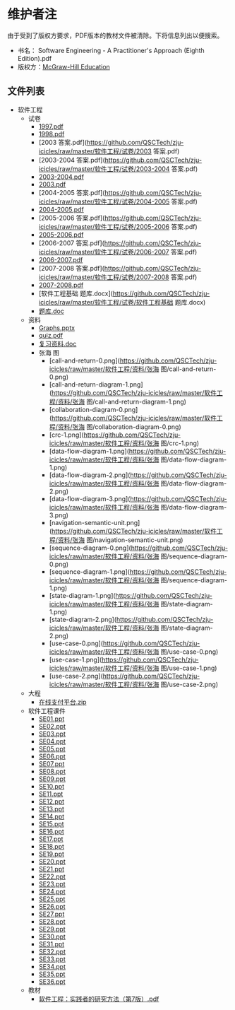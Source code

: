 # 维护者注

由于受到了版权方要求，PDF版本的教材文件被清除。下将信息列出以便搜索。

- 书名： Software Engineering - A Practitioner's Approach (Eighth Edition).pdf
- 版权方：[McGraw-Hill Education](https://www.mheducation.com/home.html)


## 文件列表

- 软件工程
    - 试卷
        - [1997.pdf](https://github.com/QSCTech/zju-icicles/raw/master/软件工程/试卷/1997.pdf)
        - [1998.pdf](https://github.com/QSCTech/zju-icicles/raw/master/软件工程/试卷/1998.pdf)
        - [2003 答案.pdf](https://github.com/QSCTech/zju-icicles/raw/master/软件工程/试卷/2003 答案.pdf)
        - [2003-2004 答案.pdf](https://github.com/QSCTech/zju-icicles/raw/master/软件工程/试卷/2003-2004 答案.pdf)
        - [2003-2004.pdf](https://github.com/QSCTech/zju-icicles/raw/master/软件工程/试卷/2003-2004.pdf)
        - [2003.pdf](https://github.com/QSCTech/zju-icicles/raw/master/软件工程/试卷/2003.pdf)
        - [2004-2005 答案.pdf](https://github.com/QSCTech/zju-icicles/raw/master/软件工程/试卷/2004-2005 答案.pdf)
        - [2004-2005.pdf](https://github.com/QSCTech/zju-icicles/raw/master/软件工程/试卷/2004-2005.pdf)
        - [2005-2006 答案.pdf](https://github.com/QSCTech/zju-icicles/raw/master/软件工程/试卷/2005-2006 答案.pdf)
        - [2005-2006.pdf](https://github.com/QSCTech/zju-icicles/raw/master/软件工程/试卷/2005-2006.pdf)
        - [2006-2007 答案.pdf](https://github.com/QSCTech/zju-icicles/raw/master/软件工程/试卷/2006-2007 答案.pdf)
        - [2006-2007.pdf](https://github.com/QSCTech/zju-icicles/raw/master/软件工程/试卷/2006-2007.pdf)
        - [2007-2008 答案.pdf](https://github.com/QSCTech/zju-icicles/raw/master/软件工程/试卷/2007-2008 答案.pdf)
        - [2007-2008.pdf](https://github.com/QSCTech/zju-icicles/raw/master/软件工程/试卷/2007-2008.pdf)
        - [软件工程基础 题库.docx](https://github.com/QSCTech/zju-icicles/raw/master/软件工程/试卷/软件工程基础 题库.docx)
        - [题库.doc](https://github.com/QSCTech/zju-icicles/raw/master/软件工程/试卷/题库.doc)
    - 资料
        - [Graphs.pptx](https://github.com/QSCTech/zju-icicles/raw/master/软件工程/资料/Graphs.pptx)
        - [quiz.pdf](https://github.com/QSCTech/zju-icicles/raw/master/软件工程/资料/quiz.pdf)
        - [复习资料.doc](https://github.com/QSCTech/zju-icicles/raw/master/软件工程/资料/复习资料.doc)
        - 张海 图
            - [call-and-return-0.png](https://github.com/QSCTech/zju-icicles/raw/master/软件工程/资料/张海 图/call-and-return-0.png)
            - [call-and-return-diagram-1.png](https://github.com/QSCTech/zju-icicles/raw/master/软件工程/资料/张海 图/call-and-return-diagram-1.png)
            - [collaboration-diagram-0.png](https://github.com/QSCTech/zju-icicles/raw/master/软件工程/资料/张海 图/collaboration-diagram-0.png)
            - [crc-1.png](https://github.com/QSCTech/zju-icicles/raw/master/软件工程/资料/张海 图/crc-1.png)
            - [data-flow-diagram-1.png](https://github.com/QSCTech/zju-icicles/raw/master/软件工程/资料/张海 图/data-flow-diagram-1.png)
            - [data-flow-diagram-2.png](https://github.com/QSCTech/zju-icicles/raw/master/软件工程/资料/张海 图/data-flow-diagram-2.png)
            - [data-flow-diagram-3.png](https://github.com/QSCTech/zju-icicles/raw/master/软件工程/资料/张海 图/data-flow-diagram-3.png)
            - [navigation-semantic-unit.png](https://github.com/QSCTech/zju-icicles/raw/master/软件工程/资料/张海 图/navigation-semantic-unit.png)
            - [sequence-diagram-0.png](https://github.com/QSCTech/zju-icicles/raw/master/软件工程/资料/张海 图/sequence-diagram-0.png)
            - [sequence-diagram-1.png](https://github.com/QSCTech/zju-icicles/raw/master/软件工程/资料/张海 图/sequence-diagram-1.png)
            - [state-diagram-1.png](https://github.com/QSCTech/zju-icicles/raw/master/软件工程/资料/张海 图/state-diagram-1.png)
            - [state-diagram-2.png](https://github.com/QSCTech/zju-icicles/raw/master/软件工程/资料/张海 图/state-diagram-2.png)
            - [use-case-0.png](https://github.com/QSCTech/zju-icicles/raw/master/软件工程/资料/张海 图/use-case-0.png)
            - [use-case-1.png](https://github.com/QSCTech/zju-icicles/raw/master/软件工程/资料/张海 图/use-case-1.png)
            - [use-case-2.png](https://github.com/QSCTech/zju-icicles/raw/master/软件工程/资料/张海 图/use-case-2.png)
    - 大程
        - [在线支付平台.zip](https://github.com/QSCTech/zju-icicles/raw/master/软件工程/大程/在线支付平台.zip)
    - 软件工程课件
        - [SE01.ppt](https://github.com/QSCTech/zju-icicles/raw/master/软件工程/软件工程课件/SE01.ppt)
        - [SE02.ppt](https://github.com/QSCTech/zju-icicles/raw/master/软件工程/软件工程课件/SE02.ppt)
        - [SE03.ppt](https://github.com/QSCTech/zju-icicles/raw/master/软件工程/软件工程课件/SE03.ppt)
        - [SE04.ppt](https://github.com/QSCTech/zju-icicles/raw/master/软件工程/软件工程课件/SE04.ppt)
        - [SE05.ppt](https://github.com/QSCTech/zju-icicles/raw/master/软件工程/软件工程课件/SE05.ppt)
        - [SE06.ppt](https://github.com/QSCTech/zju-icicles/raw/master/软件工程/软件工程课件/SE06.ppt)
        - [SE07.ppt](https://github.com/QSCTech/zju-icicles/raw/master/软件工程/软件工程课件/SE07.ppt)
        - [SE08.ppt](https://github.com/QSCTech/zju-icicles/raw/master/软件工程/软件工程课件/SE08.ppt)
        - [SE09.ppt](https://github.com/QSCTech/zju-icicles/raw/master/软件工程/软件工程课件/SE09.ppt)
        - [SE10.ppt](https://github.com/QSCTech/zju-icicles/raw/master/软件工程/软件工程课件/SE10.ppt)
        - [SE11.ppt](https://github.com/QSCTech/zju-icicles/raw/master/软件工程/软件工程课件/SE11.ppt)
        - [SE12.ppt](https://github.com/QSCTech/zju-icicles/raw/master/软件工程/软件工程课件/SE12.ppt)
        - [SE13.ppt](https://github.com/QSCTech/zju-icicles/raw/master/软件工程/软件工程课件/SE13.ppt)
        - [SE14.ppt](https://github.com/QSCTech/zju-icicles/raw/master/软件工程/软件工程课件/SE14.ppt)
        - [SE15.ppt](https://github.com/QSCTech/zju-icicles/raw/master/软件工程/软件工程课件/SE15.ppt)
        - [SE16.ppt](https://github.com/QSCTech/zju-icicles/raw/master/软件工程/软件工程课件/SE16.ppt)
        - [SE17.ppt](https://github.com/QSCTech/zju-icicles/raw/master/软件工程/软件工程课件/SE17.ppt)
        - [SE18.ppt](https://github.com/QSCTech/zju-icicles/raw/master/软件工程/软件工程课件/SE18.ppt)
        - [SE19.ppt](https://github.com/QSCTech/zju-icicles/raw/master/软件工程/软件工程课件/SE19.ppt)
        - [SE20.ppt](https://github.com/QSCTech/zju-icicles/raw/master/软件工程/软件工程课件/SE20.ppt)
        - [SE21.ppt](https://github.com/QSCTech/zju-icicles/raw/master/软件工程/软件工程课件/SE21.ppt)
        - [SE22.ppt](https://github.com/QSCTech/zju-icicles/raw/master/软件工程/软件工程课件/SE22.ppt)
        - [SE23.ppt](https://github.com/QSCTech/zju-icicles/raw/master/软件工程/软件工程课件/SE23.ppt)
        - [SE24.ppt](https://github.com/QSCTech/zju-icicles/raw/master/软件工程/软件工程课件/SE24.ppt)
        - [SE25.ppt](https://github.com/QSCTech/zju-icicles/raw/master/软件工程/软件工程课件/SE25.ppt)
        - [SE26.ppt](https://github.com/QSCTech/zju-icicles/raw/master/软件工程/软件工程课件/SE26.ppt)
        - [SE27.ppt](https://github.com/QSCTech/zju-icicles/raw/master/软件工程/软件工程课件/SE27.ppt)
        - [SE28.ppt](https://github.com/QSCTech/zju-icicles/raw/master/软件工程/软件工程课件/SE28.ppt)
        - [SE29.ppt](https://github.com/QSCTech/zju-icicles/raw/master/软件工程/软件工程课件/SE29.ppt)
        - [SE30.ppt](https://github.com/QSCTech/zju-icicles/raw/master/软件工程/软件工程课件/SE30.ppt)
        - [SE31.ppt](https://github.com/QSCTech/zju-icicles/raw/master/软件工程/软件工程课件/SE31.ppt)
        - [SE32.ppt](https://github.com/QSCTech/zju-icicles/raw/master/软件工程/软件工程课件/SE32.ppt)
        - [SE33.ppt](https://github.com/QSCTech/zju-icicles/raw/master/软件工程/软件工程课件/SE33.ppt)
        - [SE34.ppt](https://github.com/QSCTech/zju-icicles/raw/master/软件工程/软件工程课件/SE34.ppt)
        - [SE35.ppt](https://github.com/QSCTech/zju-icicles/raw/master/软件工程/软件工程课件/SE35.ppt)
        - [SE36.ppt](https://github.com/QSCTech/zju-icicles/raw/master/软件工程/软件工程课件/SE36.ppt)
    - 教材
        - [软件工程：实践者的研究方法（第7版）.pdf](https://github.com/QSCTech/zju-icicles/raw/master/软件工程/教材/软件工程：实践者的研究方法（第7版）.pdf)
